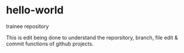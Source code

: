 # hello-world
trainee repository


This is edit being done to understand the reporsitory, branch, file edit & commit functions of github projects.

